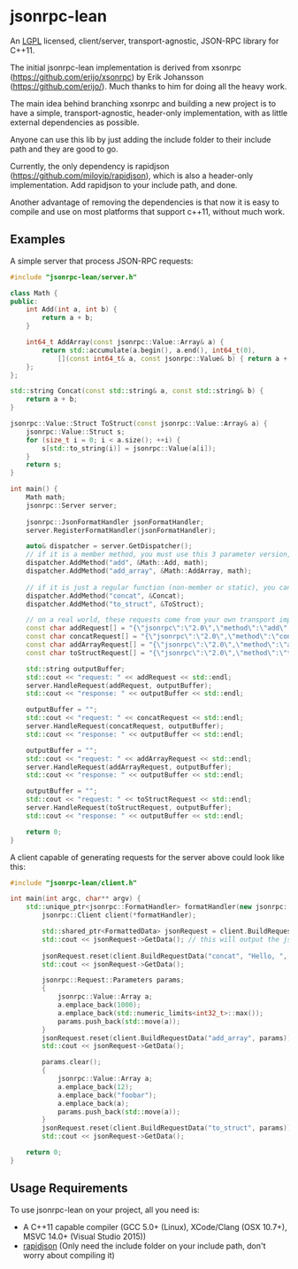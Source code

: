 
# jsonrpc-lean

An [LGPL](http://www.gnu.org/licenses/old-licenses/lgpl-2.1.html) licensed, client/server, transport-agnostic, JSON-RPC library for C++11.

The initial jsonrpc-lean implementation is derived from xsonrpc (https://github.com/erijo/xsonrpc) by Erik Johansson (https://github.com/erijo/). Much thanks to him for doing all the heavy work.

The main idea behind branching xsonrpc and building a new project is to have a simple, transport-agnostic, header-only implementation, with as little external dependencies as possible. 

Anyone can use this lib by just adding the include folder to their include path and they are good to go.

Currently, the only dependency is rapidjson (https://github.com/miloyip/rapidjson), which is also a header-only implementation. Add rapidjson to your include path, and done.

Another advantage of removing the dependencies is that now it is easy to compile and use on most platforms that support c++11, without much work.

## Examples

A simple server that process JSON-RPC requests:

```C++
#include "jsonrpc-lean/server.h"

class Math {
public:
	int Add(int a, int b) {
		return a + b;
	}

	int64_t AddArray(const jsonrpc::Value::Array& a) {
		return std::accumulate(a.begin(), a.end(), int64_t(0),
			[](const int64_t& a, const jsonrpc::Value& b) { return a + b.AsInteger32(); });
	};
};

std::string Concat(const std::string& a, const std::string& b) {
	return a + b;
}

jsonrpc::Value::Struct ToStruct(const jsonrpc::Value::Array& a) {
	jsonrpc::Value::Struct s;
	for (size_t i = 0; i < a.size(); ++i) {
		s[std::to_string(i)] = jsonrpc::Value(a[i]);
	}
	return s;
}

int main() {
	Math math;
	jsonrpc::Server server;
	
	jsonrpc::JsonFormatHandler jsonFormatHandler;
	server.RegisterFormatHandler(jsonFormatHandler);

	auto& dispatcher = server.GetDispatcher();
	// if it is a member method, you must use this 3 parameter version, passing an instance of an object that implements it
	dispatcher.AddMethod("add", &Math::Add, math);
	dispatcher.AddMethod("add_array", &Math::AddArray, math); 
	
	// if it is just a regular function (non-member or static), you can you the 2 parameter AddMethod
	dispatcher.AddMethod("concat", &Concat);
	dispatcher.AddMethod("to_struct", &ToStruct);

	// on a real world, these requests come from your own transport implementation (sockets, http, ipc, named-pipes, etc)
	const char addRequest[] = "{\"jsonrpc\":\"2.0\",\"method\":\"add\",\"id\":0,\"params\":[3,2]}";
	const char concatRequest[] = "{\"jsonrpc\":\"2.0\",\"method\":\"concat\",\"id\":1,\"params\":[\"Hello, \",\"World!\"]}";
	const char addArrayRequest[] = "{\"jsonrpc\":\"2.0\",\"method\":\"add_array\",\"id\":2,\"params\":[[1000,2147483647]]}";
	const char toStructRequest[] = "{\"jsonrpc\":\"2.0\",\"method\":\"to_struct\",\"id\":5,\"params\":[[12,\"foobar\",[12,\"foobar\"]]]}";

	std::string outputBuffer;
	std::cout << "request: " << addRequest << std::endl;
	server.HandleRequest(addRequest, outputBuffer);
	std::cout << "response: " << outputBuffer << std::endl;

	outputBuffer = "";
	std::cout << "request: " << concatRequest << std::endl;
	server.HandleRequest(concatRequest, outputBuffer);
	std::cout << "response: " << outputBuffer << std::endl;

	outputBuffer = "";
	std::cout << "request: " << addArrayRequest << std::endl;
	server.HandleRequest(addArrayRequest, outputBuffer);
	std::cout << "response: " << outputBuffer << std::endl;

	outputBuffer = "";
	std::cout << "request: " << toStructRequest << std::endl;
	server.HandleRequest(toStructRequest, outputBuffer);
	std::cout << "response: " << outputBuffer << std::endl;

	return 0;
}
```

A client capable of generating requests for the server above could look like this:

```C++
#include "jsonrpc-lean/client.h"

int main(int argc, char** argv) {
    std::unique_ptr<jsonrpc::FormatHandler> formatHandler(new jsonrpc::JsonFormatHandler());
        jsonrpc::Client client(*formatHandler);

		std::shared_ptr<FormattedData> jsonRequest = client.BuildRequestData("add", 3, 2);
		std::cout << jsonRequest->GetData(); // this will output the json-rpc request string
		
		jsonRequest.reset(client.BuildRequestData("concat", "Hello, ", "World!"));
		std::cout << jsonRequest->GetData();

        jsonrpc::Request::Parameters params;
        {
            jsonrpc::Value::Array a;
            a.emplace_back(1000);
            a.emplace_back(std::numeric_limits<int32_t>::max());
            params.push_back(std::move(a));
        }
		jsonRequest.reset(client.BuildRequestData("add_array", params));
		std::cout << jsonRequest->GetData(); 

        params.clear();
        {
            jsonrpc::Value::Array a;
            a.emplace_back(12);
            a.emplace_back("foobar");
            a.emplace_back(a);
            params.push_back(std::move(a));
        }
		jsonRequest.reset(client.BuildRequestData("to_struct", params));
		std::cout << jsonRequest->GetData(); 

    return 0;
}
```

## Usage Requirements

To use jsonrpc-lean on your project, all you need is:

* A C++11 capable compiler (GCC 5.0+ (Linux), XCode/Clang (OSX 10.7+), MSVC 14.0+ (Visual Studio 2015))
* [rapidjson](https://github.com/miloyip/rapidjson) (Only need the include folder on your include path, don't worry about compiling it)

